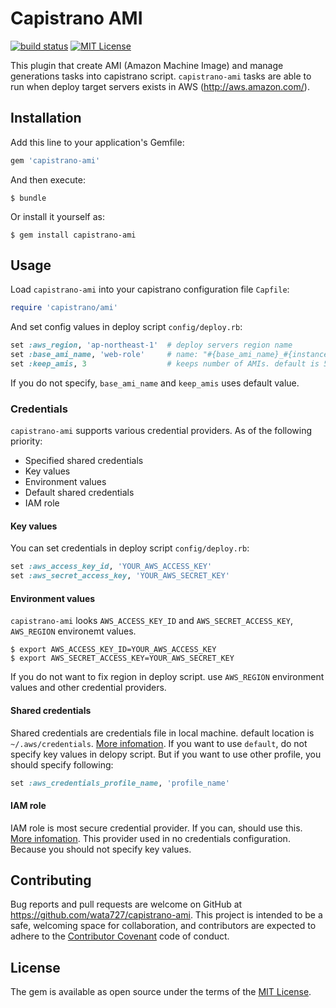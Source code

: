 # Capistrano AMI

[![build status](https://circleci.com/gh/wata727/capistrano-ami.svg?style=shield&circle-token=490e040fc0a638ff54e85f9f0ac71c0330bcafa6)](https://circleci.com/gh/wata727/capistrano-ami)
[![MIT License](http://img.shields.io/badge/license-MIT-blue.svg?style=flat)](LICENSE.txt)

This plugin that create AMI (Amazon Machine Image) and manage generations tasks into capistrano script. `capistrano-ami` tasks are able to run when deploy target servers exists in AWS (http://aws.amazon.com/).

## Installation

Add this line to your application's Gemfile:

```ruby
gem 'capistrano-ami'
```

And then execute:

    $ bundle

Or install it yourself as:

    $ gem install capistrano-ami

## Usage
Load `capistrano-ami` into your capistrano configuration file `Capfile`:
```ruby
require 'capistrano/ami'
```
And set config values in deploy script `config/deploy.rb`:
```ruby
set :aws_region, 'ap-northeast-1'  # deploy servers region name
set :base_ami_name, 'web-role'     # name: "#{base_ami_name}_#{instance_id}_#{deploy_timestamp}" default is capistrano-ami
set :keep_amis, 3                  # keeps number of AMIs. default is 5
```
If you do not specify, `base_ami_name` and `keep_amis` uses default value.

### Credentials

`capistrano-ami` supports various credential providers. As of the following priority:

- Specified shared credentials
- Key values
- Environment values
- Default shared credentials
- IAM role

#### Key values

You can set credentials in deploy script `config/deploy.rb`:
```ruby
set :aws_access_key_id, 'YOUR_AWS_ACCESS_KEY'
set :aws_secret_access_key, 'YOUR_AWS_SECRET_KEY'
```

#### Environment values

`capistrano-ami` looks `AWS_ACCESS_KEY_ID` and `AWS_SECRET_ACCESS_KEY`, `AWS_REGION` environemt values.
```
$ export AWS_ACCESS_KEY_ID=YOUR_AWS_ACCESS_KEY
$ export AWS_SECRET_ACCESS_KEY=YOUR_AWS_SECRET_KEY
```

If you do not want to fix region in deploy script. use `AWS_REGION` environment values and other credential providers.

#### Shared credentials

Shared credentials are credentials file in local machine. default location is `~/.aws/credentials`. [More infomation](https://blogs.aws.amazon.com/security/post/Tx3D6U6WSFGOK2H/A-New-and-Standardized-Way-to-Manage-Credentials-in-the-AWS-SDKs).
If you want to use `default`, do not specify key values in delopy script. But if you want to use other profile, you should specify following:

```ruby
set :aws_credentials_profile_name, 'profile_name'
```

#### IAM role

IAM role is most secure credential provider. If you can, should use this. [More infomation](http://docs.aws.amazon.com/AWSEC2/latest/UserGuide/iam-roles-for-amazon-ec2.html).
This provider used in no credentials configuration. Because you should not specify key values.

## Contributing

Bug reports and pull requests are welcome on GitHub at https://github.com/wata727/capistrano-ami. This project is intended to be a safe, welcoming space for collaboration, and contributors are expected to adhere to the [Contributor Covenant](http://contributor-covenant.org) code of conduct.

## License

The gem is available as open source under the terms of the [MIT License](http://opensource.org/licenses/MIT).
